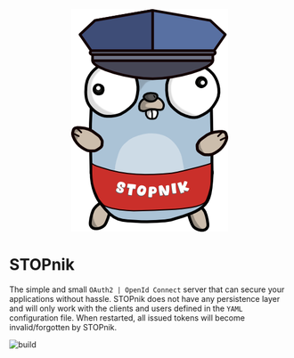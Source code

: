<div style="text-align: center">
    <picture>
      <img alt="STOPnik" title="STOPnik" src="docs/content/assets/stopnik_400.png">
    </picture>
</div>

# STOPnik

The simple and small `OAuth2 | OpenId Connect` server that can secure your applications without hassle.
STOPnik does not have any persistence layer and will only work with the clients and users defined in the `YAML` configuration file.
When restarted, all issued tokens will become invalid/forgotten by STOPnik.

![build](https://github.com/giftkugel/stopnik/actions/workflows/build.yml/badge.svg)